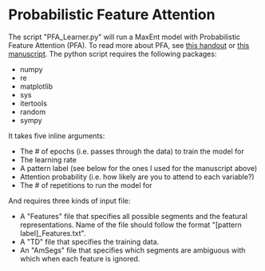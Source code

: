 # Probabilistic Feature Attention

The script "PFA_Learner.py" will run a MaxEnt model with Probabilistic Feature Attention (PFA). To read more about PFA, see [this handout](https://people.umass.edu/bprickett/Downloads/UNC%20Colloquium%20Handout%20-%20Prickett%202019.pdf) or [this manuscript](https://people.umass.edu/bprickett/Downloads/PFA-Manuscript-Prickett2019.pdf). The python script requires the following packages:

* numpy
* re
* matplotlib
* sys
* itertools
* random
* sympy

It takes five inline arguments:

* The # of epochs (i.e. passes through the data) to train the model for
* The learning rate
* A pattern label (see below for the ones I used for the manuscript above)
* Attention probability (i.e. how likely are you to attend to each variable?)
* The # of repetitions to run the model for

And requires three kinds of input file:

* A "Features" file that specifies all possible segments and the featural representations. Name of the file should follow the format "\[pattern label]\_Features.txt". 
* A "TD" file that specifies the training data.
* An "AmSegs" file that specifies which segments are ambiguous with which when each feature is ignored.
